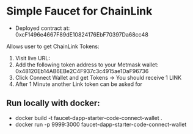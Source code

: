 # Simple Faucet for ChainLink

* Deployed contract at: 0xcF1496e4667F89dE10824176EbF70397Da68cc48

Allows user to get ChainLink Tokens:
1. Visit live URL: 
2. Add the following token address to your Metmask wallet: 0x48120Eb14AB6EBe2C4F937c3c4915ae1DaF96736
3. Click Connect Wallet and get Tokens -> You should receive 1 LINK
4. After 1 Minute another Link token can be asked for

## Run locally with docker:
* docker build -t faucet-dapp-starter-code-connect-wallet .
* docker run -p 9999:3000 faucet-dapp-starter-code-connect-wallet
